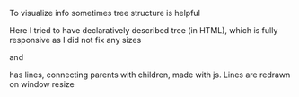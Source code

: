 To visualize info sometimes tree structure is helpful

Here I tried to have declaratively described tree (in HTML),
which is fully responsive as I did not fix any sizes

and 

has lines, connecting parents with children, made with js.
Lines are redrawn on window resize
